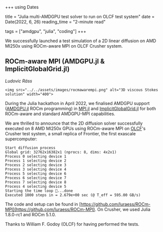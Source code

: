 +++
using Dates

title = "Julia multi-AMDGPU test solver to run on OLCF test system"
date = Date(2022, 6, 26)
reading_time = "2-minute read"

tags = ["amdgpu", "julia", "coding"]
+++

We successfully launched a test simulation of a 2D linear diffusion on AMD MI250x using ROCm-aware MPI on OLCF Crusher system.

## ROCm-aware MPI (AMDGPU.jl & ImplicitGlobalGrid.jl)
*Ludovic Räss*

~~~
<img src="../../assets/images/rocmawarempi.png" alt="3D viscous Stokes solution" width="400">
~~~

During the Julia hackathon in April 2022, we finalised AMDGPU support ([AMDGPU.jl](https://github.com/JuliaGPU/AMDGPU.jl) ROCm programming) in [MPI.jl](https://github.com/JuliaParallel/MPI.jl) and [ImplicitGlobalGrid.jl](https://github.com/eth-cscs/ImplicitGlobalGrid.jl) for both ROCm-aware and standard AMDGPU-MPI capabilities.

We are thrilled to announce that the 2D diffusion solver successfully executed on 8 AMD MI250x GPUs using ROCm-aware MPI on [OLCF](https://www.olcf.ornl.gov)'s Crusher test system, a small replica of Frontier, the first exascale supercomputer:

```julia-repl
Start diffusion process                            
Global grid: 32762x16382x1 (nprocs: 8, dims: 4x2x1)
Process 0 selecting device 1
Process 1 selecting device 2
Process 2 selecting device 3
Process 3 selecting device 4
Process 5 selecting device 6
Process 6 selecting device 7
Process 7 selecting device 8
Process 4 selecting device 5
Starting the time loop 🚀...done
Executed 1000 steps in = 2.679e+00 sec (@ T_eff = 595.00 GB/s) 
```

The code and setup can be found in [https://github.com/luraess/ROCm-MPI](https://github.com/luraess/ROCm-MPI). On Crusher, we used Julia 1.8.0-rc1 and ROCm 5.1.0.

Thanks to William F. Godoy (OLCF) for having performed the tests. 
